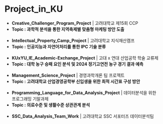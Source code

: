 # Project_in_KU

- **Creative_Challenger_Program_Project** | 고려대학교 제15회 CCP
- **Topic : 과학적 분석을 통한 지역축제별 맞춤형 마케팅 방안 도출**
<br><br>
- **Intellectual_Property_Camp_Project** | 고려대학교 지식재산캠프
- **Topic : 인공지능과 자연어처리를 통한 IPC 기술 분류**
<br><br>
- **KUxYU_IE_Academic-Exchange_Project** | 고대 x 연대 산업공학 학술 교류제
- **Topic : 대학 농구 승패 요인 분석 및 2024 정기고연전 농구 경기 결과 예측**
<br><br>
- **Management_Science_Project** | 경영과학개론 팀 프로젝트
- **Topic : 고려대학교 산업경영공학부 신입생을 위한 최적 시간표 구성 방안**
<br><br>
- **Programming_Language_for_Data_Analysis_Project** | 데이터분석을 위한 프로그래밍 기말과제
- **Topic : 의료수준 및 생활수준 상관관계 분석**
<br><br>
- **SSC_Data_Analysis_Team_Work** | 고려대학교 SSC 서포터즈 데이터분석팀
<br><br>
